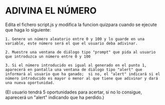 # ADIVINA EL NÚMERO

Edita el fichero script.js y modifica la funcion quizpara cuando se ejecute que haga lo siguiente:

    1. Genere un número aleatorio entre 0 y 100 y lo guarde en una variable, este número será el que el usuario deba adivinar.

    2. Muestre una ventana de diálogo tipo "prompt" que pida al usuario que introduzca un número entre 0 y 100

    3. Si el número introducido es igual al generado en el punto 1, aparecerá en pantalla una ventana de diálogo tipo "alert" que informará al usuario que ha ganado;  si no, el "alert" indicará si el número introducido es mayor o menor al que tiene que adivinar y dará una nueva oportunidad.

(El usuario tendrá 5 oportunidades para acertar, si no lo consigue, aparecerá un "alert" indicando que ha perdido.)
